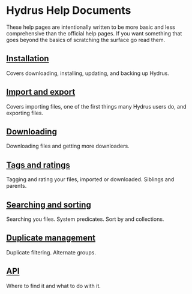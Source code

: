 # Hydrus Help Documents
These help pages are intentionally written to be more basic and less comprehensive than the official help pages. If you want something that goes beyond the basics of scratching the surface go read them.

## [Installation](01_installation.md)
Covers downloading, installing, updating, and backing up Hydrus.

## [Import and export](02_importAndExport.md)
Covers importing files, one of the first things many Hydrus users do, and exporting files.

## [Downloading](03_downloading.md)
Downloading files and getting more downloaders.

## [Tags and ratings](04_tagsAndRatings.md)
Tagging and rating your files, imported or downloaded. Siblings and parents.

## [Searching and sorting](05_searchingAndSorting.md)
Searching you files. System predicates. Sort by and collections.

## [Duplicate management](06_duplicates.md)
Duplicate filtering. Alternate groups.

## [API](07_api.md)
Where to find it and what to do with it.